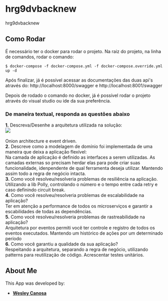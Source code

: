 # hrg9dvbacknew
hrg9dvbacknew

## Como Rodar

É necessário ter o docker para rodar o projeto.
Na raiz do projeto, na linha de comandos, rodar o comando:

```
$ docker-compose -f docker-compose.yml -f docker-compose.override.yml up -d

```

Após finalizar, já é possível acessar as documentações das duas api's através do:
http://localhost:8000/swagger e http://localhost:8001/swagger

Depois de rodado o comando no docker, já é possível rodar o projeto através
do visual studio ou ide da sua preferência.

###  De maneira textual, responda as questões abaixo

**1.** Descreva/Desenhe a arquitetura utilizada na solução:<br>
![](https://miro.medium.com/max/462/1*0Pg6_UsaKiiEqUV3kf2HXg.png)
<br><br>Onion architecture e event driven.<br>
**2.** Descreve como a modelagem de domínio foi implementada de uma maneira que deixa a aplicação flexível:<br>
Na camada de aplicação é definido as interfaces a serem utilizadas. As camadas externas so precisam herdar elas para pode criar suas funcionalidade, idenpendente de qual ferramenta deseja utilizar. Mantendo assim todo a regra de negócio intacta.<br>
**3.** Como você resolveu/resolveria problemas de resiliência na aplicação.<br>
Utilizando a lib Polly, controlando o número e o tempo entre cada retry e caso definindo circuit break. <br>
**4.** Como você resolveu/resolveria problemas de escalabilidade na aplicação?<br>
Ter em atenção a performance de todos os microserviços e garantir a escabilidades de todas as dependências. <br>
**5.** Como você resolveu/resolveria problemas de rastreabilidade na aplicação?<br>
Arquitetura por eventos permiti você ter controle e registro de todos os eventos executados. Mantendo um histórico de ações por um determinado período<br>
**6.**  Como você garantiu a qualidade da sua aplicação?<br>
Respeitando a arquitetura, separando a regra de negócio, utilizando patterns para reutilização de código. Acrescentar testes unitários.

## About Me

This App was developed by:

- [**Wesley Canosa**](https://github.com/asonac)
